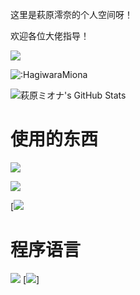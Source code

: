 这里是萩原澪奈的个人空间呀！

欢迎各位大佬指导！

![](http://antzuhl.cn:4000/get/@HagiwaraMiona)

![:HagiwaraMiona](https://count.getloli.com/get/@:HagiwaraMiona)

![萩原ミオナ's GitHub Stats](https://github-readme-stats.vercel.app/api?username=HagiwaraMiona&show_icons=true&count_private=true&hide=prs&theme=default_repocard)

# 使用的东西
[![](https://img.shields.io/badge/Linux-%20Debian-33aadd?style=flat-square&logo=debian&logoColor=ffffff)](https://www.debian.org)

[![](https://img.shields.io/badge/OS-Windows-292e33?style=flat-square&logo=windows11&logoColor=ffffff)](https://www.microsoft.com/windows)

[![](https://img.shields.io/badge/IQOO-U5-f5010c?style=flat-square&logo=android&logoColor=ffffff)

# 程序语言
[![](https://img.shields.io/badge/-Java-007396?style=flat-square&logo=java&logoColor=ffffff)](https://java.com/)
[![](https://img.shields.io/badge/-C-007396?style=flat-Square&logo=java&logocolor=ffffff)]